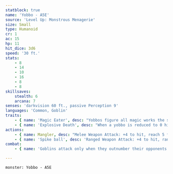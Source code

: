 ```yaml
---
statblock: true
name: 'Yobbo - A5E'
source: 'Level Up: Monstrous Menagerie'
size: Small
type: Humanoid
cr: 1
ac: 15
hp: 11
hit_dice: 3d6
speed: '30 ft.'
stats:
    - 8
    - 14
    - 10
    - 16
    - 8
    - 8
skillsaves:
    stealth: 6
    arcana: 7
senses: 'darkvision 60 ft., passive Perception 9'
languages: 'Common, Goblin'
traits:
    - { name: 'Magic Eater', desc: "Yobbos figure all magic works the sameway that magic potions do. As such, they devour spellcomponents, spell scrolls, and magical trinketsalikewhen they are made aware of them. Yobbos instinctivelyknow which creatures have magic items onthem. When they successfully grab a creature, theyuse their next action to take that creature's nearestmagic item and then stuff it down their throats. Ifit is a weapon, it deals damage to them as if they'dbeen hit by that weapon. If it's a piece of armor, theirmouths stretch to fit around it. They are now imbuedwith the powers of the devoured magic item." }
    - { name: 'Explosive Death', desc: "When a yobbo is reduced to 0 hitpoints, its body explodes and releases a random1st-level spell. This spell targets the creature nearestto the yobbo's corpse." }
actions:
    - { name: Mangler, desc: "Melee Weapon Attack: +4 to hit, reach 5 ft., one target. Hit: 5 (2d4 + 2) slashing damage. A natural 20 scored with thisweapon mangles the targets hand,rendering it useless until the target's next long rest. A natural 1 scored with thisweapon does the same, but to the yobbo." }
    - { name: 'Spike ball', desc: 'Ranged Weapon Attack: +4 to hit, range 30/90 ft., one target. Hit: 5 (1d6 + 2) bludgeoning damage.' }
combat:
    - { name: 'Goblins attack only when they outnumber their opponents', desc: 'They employ ambush, firing arrows from hiding and then using Nimble Escape to hide elsewhere. When they can, they turn an aspect of the battle to their advantage, attacking in darkness or from above or amongst traps and hazards. If a goblin is engaged in melee while not in an advantageous position, it attacks with its shortsword and then disengages. Unless a powerful leader forces them to stand their ground, goblins retreat once they no longer outnumber their enemy.' }

---
```

```statblock
monster: Yobbo - A5E
```
